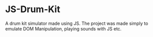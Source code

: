 # JS-Drum-Kit
A drum kit simulator made using JS. The project was made simply to emulate DOM Manipulation, playing sounds with JS etc.
